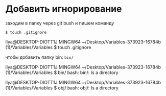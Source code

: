 # Добавить игнорирование
заходим в папку через git bush  и пишем команду 

```
$ touch .gitignore
```
Ilya@DESKTOP-DIOTT1J MINGW64 ~/Desktop/Variables-373923-16784b (1)/Variables/Variables
$ touch .gitignore

чтобы добавить папку bin:
```bin/```



Ilya@DESKTOP-DIOTT1J MINGW64 ~/Desktop/Variables-373923-16784b (1)/Variables/Variables
$ bin/
bash: bin/: Is a directory

Ilya@DESKTOP-DIOTT1J MINGW64 ~/Desktop/Variables-373923-16784b (1)/Variables/Variables
$ obj/
bash: obj/: Is a directory
